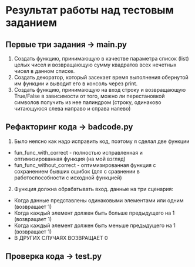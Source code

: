 # Результат работы над тестовым заданием
## Первые три задания -> main.py
1. Создать функцию, принимающую в качестве параметра список (list) целых чисел и возвращающую сумму квадратов всех нечетных чисел в данном списке.
2. Создать декоратор, который засекает время выполнения обернутой им функции и выводит его в консоль через print.
3. Создать функцию, принимающую на вход строку и возвращающую True/False в зависимости от того, можно ли перестановкой символов получить из нее палиндром (строку, одинаково читающуюся слева направо и справа налево)
## Рефакторинг кода -> badcode.py
1. Было неясно как надо исправить код, поэтому я сделал две функции
  * fun_func_with_correct - полностью исправленная и оптимизированная функция (на мой взгляд)
  * fun_func_without_correct -  оптимизированная функция с сохранением бывших ошибок (для с сравнении в работоспособности с исходной функцией)
2. Функция должна обрабатывать вход. данные на три сценария:
  * Когда данные представлены одинаковыми элементами или одним (возвращает 1)
  * Когда каждый элемент должен  быть больше предыдущего на 1 (возвращает 1)
  * Когда каждый элемент должен  быть меньше предыдущего на 1 (возвращает 1)
  * В ДРУГИХ СЛУЧАЯХ ВОЗВРАЩАЕТ 0
## Проверка кода -> test.py
